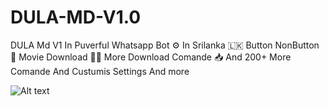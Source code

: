 # DULA-MD-V1.0
DULA Md V1 In Puverful Whatsapp Bot ⚙️ In Srilanka 🇱🇰 Button NonButton 🔢 Movie Download 🍟📂 More Download Comande 📥 And  200+ More Comande And Custumis Settings And more


![Alt text]()
